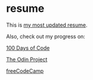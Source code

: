 # resume
This is [my most updated resume](https://github.com/xiaozhong21/resume/blob/main/CV_Xiao%20Zhong_git.pdf). 

Also, check out my progress on:

[100 Days of Code](https://github.com/xiaozhong21/100-days-of-code/blob/main/log.md)

[The Odin Project](https://gist.github.com/xiaozhong21/b1bd68fd6f08863466712c6d0c86accc)

[freeCodeCamp](https://www.freecodecamp.org/xzhong21)



